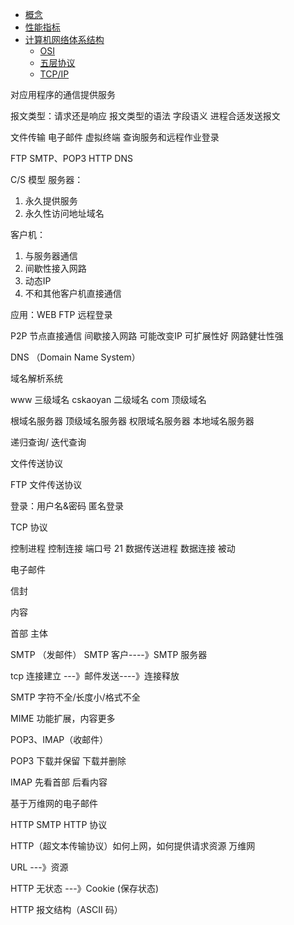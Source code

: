 <!-- GFM-TOC -->
* [概念](#概念)
* [性能指标](#性能指标)
* [计算机网络体系结构](#计算机网络体系结构)
    * [OSI](#OSI)
    * [五层协议](#五层协议)
    * [TCP/IP](#TCP/IP)
<!-- GFM-TOC -->



对应用程序的通信提供服务

报文类型：请求还是响应
报文类型的语法
字段语义
进程合适发送报文

文件传输
电子邮件
虚拟终端
查询服务和远程作业登录

FTP
SMTP、POP3
HTTP
DNS

C/S 模型
服务器：
1. 永久提供服务
2. 永久性访问地址域名

客户机：
1. 与服务器通信
2. 间歇性接入网路
3. 动态IP
4. 不和其他客户机直接通信

应用：WEB FTP 远程登录

P2P
节点直接通信
间歇接入网路
可能改变IP
可扩展性好
网路健壮性强

DNS （Domain Name System）

域名解析系统

www 三级域名
cskaoyan 二级域名
com 顶级域名

根域名服务器
顶级域名服务器
权限域名服务器
本地域名服务器

递归查询/ 迭代查询

文件传送协议

FTP 文件传送协议

登录：用户名&密码  匿名登录

TCP 协议

控制进程            控制连接      端口号 21
数据传送进程       数据连接     被动

电子邮件

信封

内容

首部
主体

SMTP （发邮件）  SMTP 客户----》SMTP 服务器

tcp
连接建立 ---》邮件发送----》连接释放

SMTP 字符不全/长度小/格式不全

MIME 功能扩展，内容更多

POP3、IMAP（收邮件）

POP3
下载并保留
下载并删除

IMAP
先看首部
后看内容

基于万维网的电子邮件

HTTP SMTP  HTTP 协议


HTTP（超文本传输协议）如何上网，如何提供请求资源
万维网

URL ---》资源

HTTP 无状态 ---》Cookie (保存状态)

HTTP 报文结构（ASCII 码）
